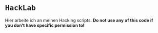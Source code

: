 # `HackLab`
Hier arbeite ich an meinen Hacking scripts.
**Do not use any of this code if you don't have specific permission to!**